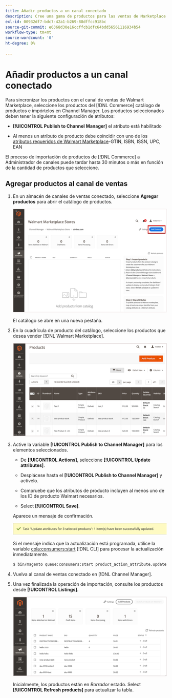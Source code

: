 ```yaml
---
title: Añadir productos a un canal conectado
description: Cree una gama de productos para las ventas de Marketplace agregando productos del catálogo al canal de ventas
exl-id: 00932df7-bdc7-42a1-b269-88dffcc918bc
source-git-commit: e6368d30e16ccffcb1dfc64bdd56561116934b54
workflow-type: tm+mt
source-wordcount: '0'
ht-degree: 0%

---
```



# Añadir productos a un canal conectado

Para sincronizar los productos con el canal de ventas de Walmart Marketplace, seleccione los productos del [!DNL Commerce] catálogo de productos e impórtelos en Channel Manager. Los productos seleccionados deben tener la siguiente configuración de atributos:

- **[!UICONTROL Publish to Channel Manager]** el atributo está habilitado

- Al menos un atributo de producto debe coincidir con uno de los [atributos requeridos de Walmart Marketplace](map-product-attributes-for-matching.md)-GTIN, ISBN, ISSN, UPC, EAN

El proceso de importación de productos de [!DNL Commerce] a Administrador de canales puede tardar hasta 30 minutos o más en función de la cantidad de productos que seleccione.

## Agregar productos al canal de ventas

1. En un almacén de canales de ventas conectado, seleccione **Agregar productos** para abrir el catálogo de productos.

   ![Añadir productos a un canal conectado](assets/add-initial-products-to-connected-channel.png)

   El catálogo se abre en una nueva pestaña.

1. En la cuadrícula de producto del catálogo, seleccione los productos que desea vender [!DNL Walmart Marketplace].

   ![Enviar productos al canal conectado](assets/select-products-from-catalog.png)

1. Active la variable **[!UICONTROL Publish to Channel Manager]** para los elementos seleccionados.

   - De **[!UICONTROL Actions]**, seleccione **[!UICONTROL Update attributes]**.

   - Desplácese hasta el **[!UICONTROL Publish to Channel Manager]** y actívelo.

   - Compruebe que los atributos de producto incluyen al menos uno de los ID de producto Walmart necesarios.

   - Select **[!UICONTROL Save]**.

   Aparece un mensaje de confirmación.

   ![Importación de productos del catálogo al mensaje de confirmación de canal de ventas](assets/product-import-from-catalog-confirmation.png)

   Si el mensaje indica que la actualización está programada, utilice la variable [cola:consumers:start](https://devdocs.magento.com/guides/v2.4/config-guide/cli/config-cli-subcommands-queue.html) [!DNL CLI] para procesar la actualización inmediatamente.

   ```bash
   $ bin/magento queue:consumers:start product_action_attribute.update
   ```

1. Vuelva al canal de ventas conectado en [!DNL Channel Manager].

1. Una vez finalizada la operación de importación, consulte los productos desde **[!UICONTROL Listings]**.

   ![Productos importados al canal de ventas conectado](assets/products-in-marketplace-sales-channel.png)

   Inicialmente, los productos están en *Borrador* estado. Select **[!UICONTROL Refresh products]** para actualizar la tabla.

